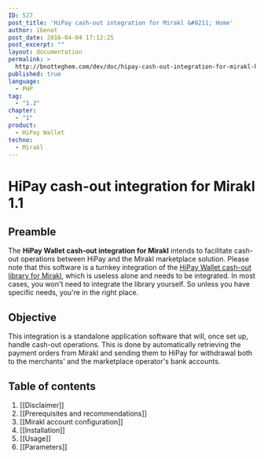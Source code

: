 ```yaml
---
ID: 527
post_title: 'HiPay cash-out integration for Mirakl &#8211; Home'
author: ibenot
post_date: 2016-04-04 17:12:25
post_excerpt: ""
layout: documentation
permalink: >
  http://bnotteghem.com/dev/doc/hipay-cash-out-integration-for-mirakl-home-copy/1/1-2/
published: true
language:
  - PHP
tag:
  - "1.2"
chapter:
  - "1"
product:
  - HiPay Wallet
techno:
  - Mirakl
---
```

# HiPay cash-out integration for Mirakl 1.1

## Preamble
The **HiPay Wallet cash-out integration for Mirakl** intends to facilitate cash-out operations between HiPay and the Mirakl marketplace solution. Please note that this software is a turnkey integration of the [HiPay Wallet cash-out library for Mirakl][repo-lib], which is useless alone and needs to be integrated. In most cases, you won't need to integrate the library yourself. So unless you have specific needs, you're in the right place.

## Objective
This integration is a standalone application software that will, once set up, handle cash-out operations. This is done by automatically retrieving the payment orders from Mirakl and sending them to HiPay for withdrawal both to the merchants' and the marketplace operator's bank accounts. 

## Table of contents
1. [[Disclaimer]]
2. [[Prerequisites and recommendations]]
3. [[Mirakl account configuration]]
4. [[Installation]]
5. [[Usage]]
6. [[Parameters]]

[repo-lib]: https://github.com/hipay/hipay-wallet-cashout-mirakl-library